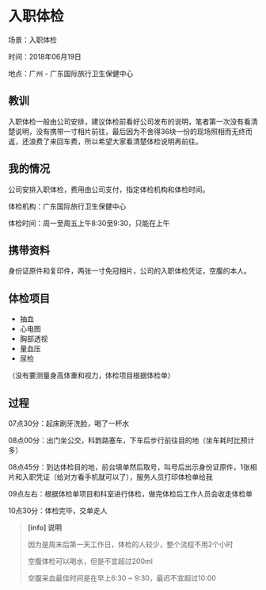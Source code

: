 # 入职体检

场景：入职体检

时间：2018年06月19日

地点：广州 - 广东国际旅行卫生保健中心

## 教训

入职体检一般由公司安排，建议体检前看好公司发布的说明，笔者第一次没有看清楚说明，没有携带一寸相片前往，最后因为不舍得36块一份的现场照相而无终而返，还浪费了来回车费，所以希望大家看清楚体检说明再前往。

## 我的情况

公司安排入职体检，费用由公司支付，指定体检机构和体检时间。

体检机构：广东国际旅行卫生保健中心

体检时间：周一至周五上午8:30至9:30，只能在上午

## 携带资料

身份证原件和复印件，两张一寸免冠相片，公司的入职体检凭证，空腹的本人。

## 体检项目

* 抽血
* 心电图
* 胸部透视
* 量血压
* 尿检

（没有要测量身高体重和视力，体检项目根据体检单）

## 过程

07点30分：起床刷牙洗脸，喝了一杯水

08点00分：出门坐公交，科韵路塞车，下车后步行前往目的地（坐车耗时比预计多）

08点45分：到达体检目的地，前台填单然后取号，叫号后出示身份证原件，1张相片和入职凭证（给对方看手机就可以了），服务人员打印体检单给我

09点左右：根据体检单项目和科室进行体检，做完体检后工作人员会收走体检单

10点30分：体检完毕，交单走人

> **[info] 说明**
>
> 因为是周末后第一天工作日，体检的人较少，整个流程不用2个小时
>
> 空腹体检可以喝水，但是不宜超过200ml
>
> 空腹采血最佳时间是在早上6:30 ~ 9:30，最迟不宜超过10:00

